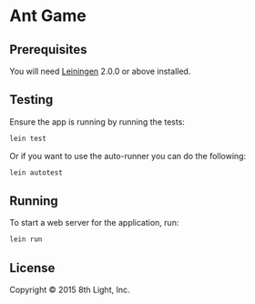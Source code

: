 # Ant Game

## Prerequisites

You will need [Leiningen](https://github.com/technomancy/leiningen) 2.0.0 or above installed.

## Testing

Ensure the app is running by running the tests:

```bash
lein test
```

Or if you want to use the auto-runner you can do the following:

```bash
lein autotest
```

## Running

To start a web server for the application, run:

```bash
lein run
```

## License

Copyright © 2015 8th Light, Inc.
